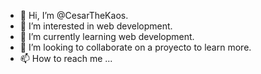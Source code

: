 - 👋 Hi, I’m @CesarTheKaos.
- 👀 I’m interested in web development.
- 🌱 I’m currently learning web development.
- 💞️ I’m looking to collaborate on a proyecto to learn more.
- 📫 How to reach me ...

<!---
CesarTheKaos/CesarTheKaos is a ✨ special ✨ repository because its `README.md` (this file) appears on your GitHub profile.
You can click the Preview link to take a look at your changes.
--->
